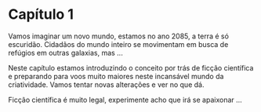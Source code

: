 # Capítulo 1

Vamos imaginar um novo mundo, estamos no ano 2085, a terra é só escuridão. Cidadãos do
mundo inteiro se movimentam em busca de refúgios em outras galaxias, mas ...

Neste capítulo estamos introduzindo o conceito por trás de ficção científica e preparando
para voos muito maiores neste incansável mundo da criatividade.
Vamos tentar novas alterações e ver no que dá.

Ficção científica é muito legal, experimente acho que irá se apaixonar ...